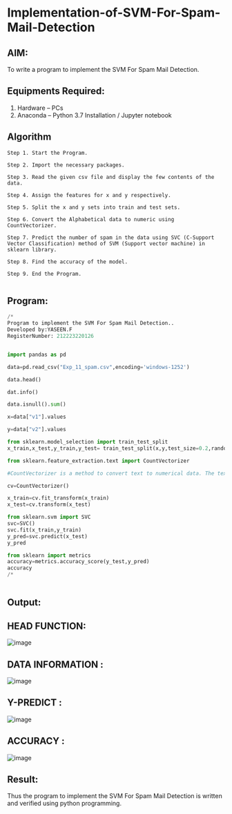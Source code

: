 # Implementation-of-SVM-For-Spam-Mail-Detection

## AIM:
To write a program to implement the SVM For Spam Mail Detection.

## Equipments Required:
1. Hardware – PCs
2. Anaconda – Python 3.7 Installation / Jupyter notebook

## Algorithm
```
Step 1. Start the Program.

Step 2. Import the necessary packages.

Step 3. Read the given csv file and display the few contents of the data.

Step 4. Assign the features for x and y respectively.

Step 5. Split the x and y sets into train and test sets.

Step 6. Convert the Alphabetical data to numeric using CountVectorizer.

Step 7. Predict the number of spam in the data using SVC (C-Support Vector Classification) method of SVM (Support vector machine) in sklearn library.

Step 8. Find the accuracy of the model.

Step 9. End the Program.


``` 

## Program:
```py
/*
Program to implement the SVM For Spam Mail Detection..
Developed by:YASEEN.F
RegisterNumber: 212223220126


import pandas as pd

data=pd.read_csv("Exp_11_spam.csv",encoding='windows-1252')

data.head()

dat.info()

data.isnull().sum()

x=data["v1"].values

y=data["v2"].values

from sklearn.model_selection import train_test_split
x_train,x_test,y_train,y_test= train_test_split(x,y,test_size=0.2,random_state=0)

from sklearn.feature_extraction.text import CountVectorizer

#CountVectorizer is a method to convert text to numerical data. The text is transformed to a sparse matrix

cv=CountVectorizer()

x_train=cv.fit_transform(x_train)
x_test=cv.transform(x_test)

from sklearn.svm import SVC
svc=SVC()
svc.fit(x_train,y_train)
y_pred=svc.predict(x_test)
y_pred

from sklearn import metrics
accuracy=metrics.accuracy_score(y_test,y_pred)
accuracy
/*
 
```

## Output:
## HEAD FUNCTION:
![image](https://github.com/user-attachments/assets/3d1f4c05-9c68-4e7f-95ca-d1b12f9eea04)

## DATA INFORMATION :
![image](https://github.com/user-attachments/assets/da8c1603-54fd-42ce-b37e-3527d4ddee49)

## Y-PREDICT :
![image](https://github.com/user-attachments/assets/e752cf68-ac81-4745-b7f4-feae00ea200b)

## ACCURACY :
![image](https://github.com/user-attachments/assets/f17c1da5-b62b-4a2b-a4c0-fd690b1ad804)


## Result:
Thus the program to implement the SVM For Spam Mail Detection is written and verified using python programming.
